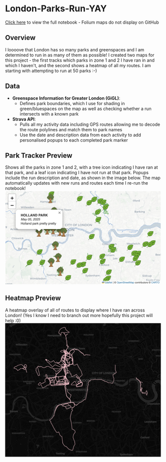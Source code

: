 # London-Parks-Run-YAY
[Click here](https://nbviewer.org/github/hmcooper1/London-Parks-Run-YAY/blob/main/london_parks_run_yay.ipynb) to view the full notebook - Folium maps do not display on GitHub

## Overview
I loooove that London has so many parks and greenspaces and I am determined to run in as many of them as possible! I created two maps for this project - the first tracks which parks in zone 1 and 2 I have ran in and which I haven't, and the second shows a heatmap of all my routes. I am starting with attempting to run at 50 parks :-)

## Data
- **Greenspace Information for Greater London (GiGL)**:
  - Defines park boundaries, which I use for shading in green/bluespaces on the map as well as checking whether a run intersects with a known park
- **Strava API**:
  - Pulls all my activity data including GPS routes allowing me to decode the route polylines and match them to park names
  - Use the date and description data from each activity to add personalised popups to each completed park marker

## Park Tracker Preview
Shows all the parks in zone 1 and 2, with a tree icon indicating I have ran at that park, and a leaf icon indicating I have not run at that park. Popups include the run description and date, as shown in the image below. The map automatically updates with new runs and routes each time I re-run the notebook!
![Parks](map_previews/park_tracker_preview.png)

## Heatmap Preview
A heatmap overlay of all of routes to display where I have ran across London! (Yes I know I need to branch out more hopefully this project will help :0)
![Heatmap](map_previews/heatmap_preview.png)
